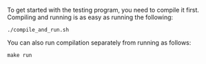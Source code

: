 To get started with the testing program, you need to compile it first. Compiling and running is as easy as running the following:

```shell
./compile_and_run.sh
```

You can also run compilation separately from running as follows:

```shell
make run
```
